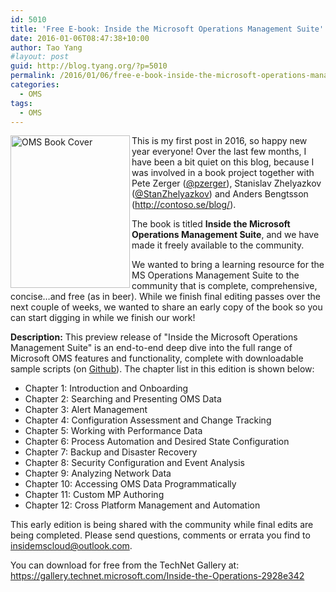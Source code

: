 ```yaml
---
id: 5010
title: 'Free E-book: Inside the Microsoft Operations Management Suite'
date: 2016-01-06T08:47:38+10:00
author: Tao Yang
#layout: post
guid: http://blog.tyang.org/?p=5010
permalink: /2016/01/06/free-e-book-inside-the-microsoft-operations-management-suite/
categories:
  - OMS
tags:
  - OMS
---
```

<a href="http://blog.tyang.org/wp-content/uploads/2016/01/OMS-Book-Cover.png"><img style="background-image: none; float: left; padding-top: 0px; padding-left: 0px; display: inline; padding-right: 0px; border: 0px;" title="OMS Book Cover" src="http://blog.tyang.org/wp-content/uploads/2016/01/OMS-Book-Cover_thumb.png" alt="OMS Book Cover" width="191" height="244" align="left" border="0" /></a>This is my first post in 2016, so happy new year everyone! Over the last few months, I have been a bit quiet on this blog, because I was involved in a book project together with Pete Zerger (<a href="https://twitter.com/pzerger">@pzerger</a>), Stanislav Zhelyazkov (<a href="https://twitter.com/StanZhelyazkov">@StanZhelyazkov</a>) and Anders Bengtsson (<a title="http://contoso.se/blog/" href="http://contoso.se/blog/">http://contoso.se/blog/</a>).

The book is titled **Inside the Microsoft Operations Management Suite**, and we have made it freely available to the community.

We wanted to bring a learning resource for the MS Operations Management Suite to the community that is complete, comprehensive, concise…and free (as in beer). While we finish final editing passes over the next couple of weeks, we wanted to share an early copy of the book so you can start digging in while we finish our work!

**Description:** This preview release of "Inside the Microsoft Operations Management Suite" is an end-to-end deep dive into the full range of Microsoft OMS features and functionality, complete with downloadable sample scripts (on <a href="https://github.com/insidemscloud/OMSBook">Github</a>). The chapter list in this edition is shown below:

* Chapter 1: Introduction and Onboarding
* Chapter 2: Searching and Presenting OMS Data
* Chapter 3: Alert Management
* Chapter 4: Configuration Assessment and Change Tracking
* Chapter 5: Working with Performance Data
* Chapter 6: Process Automation and Desired State Configuration
* Chapter 7: Backup and Disaster Recovery
* Chapter 8: Security Configuration and Event Analysis
* Chapter 9: Analyzing Network Data
* Chapter 10: Accessing OMS Data Programmatically
* Chapter 11: Custom MP Authoring
* Chapter 12: Cross Platform Management and Automation

This early edition is being shared with the community while final edits are being completed. Please send questions, comments or errata you find to <a href="mailto:insidemscloud@outlook.com">insidemscloud@outlook.com</a>.

You can download for free from the TechNet Gallery at:
<a href="https://gallery.technet.microsoft.com/Inside-the-Operations-2928e342">https://gallery.technet.microsoft.com/Inside-the-Operations-2928e342</a>